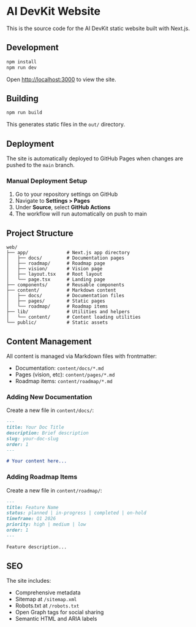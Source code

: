 # AI DevKit Website

This is the source code for the AI DevKit static website built with Next.js.

## Development

```bash
npm install
npm run dev
```

Open [http://localhost:3000](http://localhost:3000) to view the site.

## Building

```bash
npm run build
```

This generates static files in the `out/` directory.

## Deployment

The site is automatically deployed to GitHub Pages when changes are pushed to the `main` branch.

### Manual Deployment Setup

1. Go to your repository settings on GitHub
2. Navigate to **Settings > Pages**
3. Under **Source**, select **GitHub Actions**
4. The workflow will run automatically on push to main

## Project Structure

```
web/
├── app/              # Next.js app directory
│   ├── docs/         # Documentation pages
│   ├── roadmap/      # Roadmap page
│   ├── vision/       # Vision page
│   ├── layout.tsx    # Root layout
│   └── page.tsx      # Landing page
├── components/       # Reusable components
├── content/          # Markdown content
│   ├── docs/         # Documentation files
│   ├── pages/        # Static pages
│   └── roadmap/      # Roadmap items
├── lib/              # Utilities and helpers
│   └── content/      # Content loading utilities
└── public/           # Static assets
```

## Content Management

All content is managed via Markdown files with frontmatter:

- Documentation: `content/docs/*.md`
- Pages (vision, etc): `content/pages/*.md`
- Roadmap items: `content/roadmap/*.md`

### Adding New Documentation

Create a new file in `content/docs/`:

```markdown
---
title: Your Doc Title
description: Brief description
slug: your-doc-slug
order: 1
---

# Your content here...
```

### Adding Roadmap Items

Create a new file in `content/roadmap/`:

```markdown
---
title: Feature Name
status: planned | in-progress | completed | on-hold
timeframe: Q1 2026
priority: high | medium | low
order: 1
---

Feature description...
```

## SEO

The site includes:

- Comprehensive metadata
- Sitemap at `/sitemap.xml`
- Robots.txt at `/robots.txt`
- Open Graph tags for social sharing
- Semantic HTML and ARIA labels
